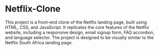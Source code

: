 # Netflix-Clone
This project is a front-end clone of the Netflix landing page, built using HTML, CSS, and JavaScript. It replicates the core features of the Netflix website, including a responsive design, email signup form, FAQ accordion, and language selector. The project is designed to be visually similar to the Netflix South Africa landing page.

